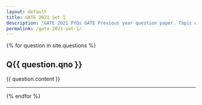 ```yaml
---
layout: default
title: GATE 2021 Set 1
description: "GATE 2021 PYQs GATE Previous year question paper. Topic wise gate questions."
permalink: /gate-2021-set-1/
---
```


{% for question in site.questions %}

<div class="">
<h2>Q{{ question.qno }}</h2>
{{ question.content }}
</div>
<hr>

{% endfor %}